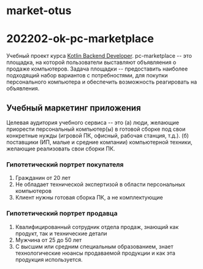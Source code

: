 # market-otus
# 202202-ok-pc-marketplace

Учебный проект курса [Kotlin Backend Developer](https://otus.ru/lessons/kotlin/?int_source=courses_catalog&int_term=programming).
pc-marketplace -- это площадка, на которой пользователи выставляют объявляения о продаже компьютеров. Задача площадки --
предоставить наиболее подходящий набор вариантов с потребностями, для покупки персонального компьютера
и обеспечить возможность реагировать на объявления.

## Учебный маркетинг приложения

Целевая аудитория учебного сервиса -- это (а) люди, желающие приорести персональный компьютер(ы) в готовой сборке
под свои конкретные нужды (игровой ПК, офисный, рабочая станция, т.д.).
(б) поставщики (ИП, малые и средние компании) компьютерной техники, желающие реализовать свои сборки ПК.

### Гипотетический портрет покупателя

1. Гражданин от 20 лет
2. Не обладает технической экспертизой в области персональных компьютеров
3. Клиент нужны готовая сборка ПК, а не комплектующие

### Гипотетический портрет продавца

1. Квалифицированный сотрудник отдела продаж, знающий как продукт, так и технические детали
2. Мужчина от 25 до 50 лет
3. С высшим или средним специальным образованием, знает технологические нюансы продаваемой продукции и как эта продукция используется. 
